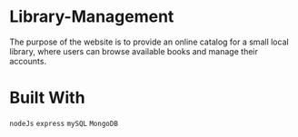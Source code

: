 # Library-Management
The purpose of the website is to provide an online catalog for a small local library, where users can browse available books and manage their accounts.

# Built With
  `nodeJs` `express` `mySQL` `MongoDB`
